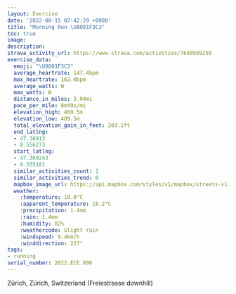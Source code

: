 ```yaml
---
layout: Exercise
date: '2022-08-15 07:42:29 +0000'
title: "Morning Run \U0001F3C3"
toc: true
image:
description:
strava_activity_url: https://www.strava.com/activities/7640589258
exercise_data:
  emoji: "\U0001F3C3"
  average_heartrate: 147.4bpm
  max_heartrate: 162.0bpm
  average_watts: W
  max_watts: W
  distance_in_miles: 3.04mi
  pace_per_mile: 8m49s/mi
  elevation_high: 460.5m
  elevation_low: 409.5m
  total_elevation_gain_in_feet: 203.1ft
  end_latlng:
  - 47.36913
  - 8.556273
  start_latlng:
  - 47.369243
  - 8.555181
  similar_activities_count: 1
  similar_activities_trend: 0
  mapbox_image_url: https://api.mapbox.com/styles/v1/mapbox/streets-v11/static/path-5+787af2-1.0(wxb%60H%7B%7Ces%40E%5C%40%5CNz%40Bp%40J%5CAPPbC%60%40tBHLVTHr%40N%60%40CPHZHj%40Pd%40Fl%40Kl%40Q%5ED%60%40h%40fAHNVTHLJ%5E%5CVFLL%3Fb%40_%40FCNWFCNQRMLA%60%40b%40HNHd%40P%5CPVDLATM%60%40d%40Vb%40%60AF%40G%3FBj%40Jh%40LHPZDNd%40j%40FRRVBTVj%40TTHN%40V%3F%60%40BNTd%40V~AN%60%40ZlAPDFGNCNOREPQLANNn%40%5BNONCVO%5EMRMtAm%40x%40q%40p%40%5DdAaA%5EIh%40Uf%40Kd%40ATKFAr%40B%5ECV%40%60%40APDZC%5CBLA%60%40BXGx%40Fp%40E%60%40%3FRGNBRAHGr%40N%5CEv%40DLARe%40Dg%40TW%60%40Uz%40%7B%40%5EYZY%5CWPSd%40%5DzAy%40LALGNMUkBUaAg%40mAKGWu%40Km%40%5BcAAQSUCQSm%40AKMUGk%40Y%5DGi%40ESUaAGKCS%40%5BQe%40Ii%40IOKy%40c%40yAKWC_%40Mo%40GCBUOo%40M%7D%40GOGWIm%40%3FUKUOu%40UUa%40IYOWSGKg%40%5BW%5B%40UHYZi%40G_A%5By%40KQ%5BwDKq%40WGIILmBJUNg%40BYASMc%40KCIBIKKEOSc%40sANaAp%40eBRgADg%40Ba%40Ge%40GQRwEUgAGGK%5BIo%40%40e%40Hg%40LwABWJ%5Be%40AKGM%40CECiAKNI%40s%40s%40FmA%5BUUTIV%5DTa%40f%40KHUZOLk%40z%40UVMVKFSZNhADHDXL%5CIXANi%40z%40%5Bp%40oAnB%5Bn%40%5BVQ%60%40QNS%60%40IBEC%5Dz%40%7D%40bBOJU%5CSd%40UPU%5CMFg%40pAOJKPEPONCPKNKDOf%40%5DX%3FZ%5Dr%40%5BPK%40IPMP%5BPKJGNUPCLMJGJUFCRYLa%40d%40eAp%40EJSFi%40%7C%40UF%7D%40%60AW%60%40OJKXKFQ%60%40%5DDo%40z%40SN%7D%40fAg%40d%40S%5CUTg%40OKyAGYVuARg%40%5B%60AAN%40%7CAHXDr%40),pin-s-s+e5b22e(8.55518,47.36924),pin-s-f+89ae00(8.556269999999984,47.369129999999934)/auto/800x800?access_token=pk.eyJ1Ijoiam9zaGJlY2ttYW4iLCJhIjoiY205eWR2aDd1MWZ6djJrbXc4a3M0bWZleiJ9.XiG9OWkNcZk2QzjJbxLB4A
  weather:
    :temperature: 18.0°C
    :apparent_temperature: 18.2°C
    :precipitation: 1.4mm
    :rain: 1.4mm
    :humidity: 82%
    :weathercode: Slight rain
    :windspeed: 9.4km/h
    :winddirection: 227°
tags:
- running
serial_number: 2022.ECE.096
---
```

Zürich, Zürich, Switzerland (Freiestrasse downhill)
